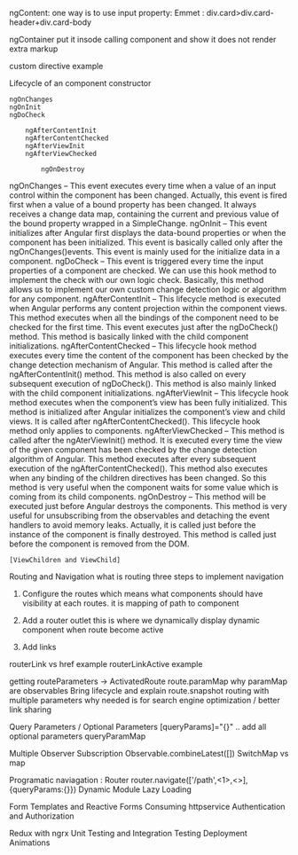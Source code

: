 ngContent: one way is to use input property:
Emmet : div.card>div.card-header+div.card-body

ngContainer put it insode calling component and show it does not render extra markup

custom directive example

Lifecycle of an component
constructor

    ngOnChanges
    ngOnInit
    ngDoCheck

    	ngAfterContentInit
    	ngAfterContentChecked
    	ngAfterViewInit
    	ngAfterViewChecked

    		ngOnDestroy

ngOnChanges – This event executes every time when a value of an input control within the component has been changed. Actually, this event is fired first when a value of a bound property has been changed. It always receives a change data map, containing the current and previous value of the bound property wrapped in a SimpleChange.
ngOnInit – This event initializes after Angular first displays the data-bound properties or when the component has been initialized. This event is basically called only after the ngOnChanges()events. This event is mainly used for the initialize data in a component.
ngDoCheck – This event is triggered every time the input properties of a component are checked. We can use this hook method to implement the check with our own logic check. Basically, this method allows us to implement our own custom change detection logic or algorithm for any component.
ngAfterContentInit – This lifecycle method is executed when Angular performs any content projection within the component views. This method executes when all the bindings of the component need to be checked for the first time. This event executes just after the ngDoCheck() method. This method is basically linked with the child component initializations.
ngAfterContentChecked – This lifecycle hook method executes every time the content of the component has been checked by the change detection mechanism of Angular. This method is called after the ngAfterContentInit() method. This method is also called on every subsequent execution of ngDoCheck(). This method is also mainly linked with the child component initializations.
ngAfterViewInit – This lifecycle hook method executes when the component’s view has been fully initialized. This method is initialized after Angular initializes the component’s view and child views. It is called after ngAfterContentChecked(). This lifecycle hook method only applies to components.
ngAfterViewChecked – This method is called after the ngAterViewInit() method. It is executed every time the view of the given component has been checked by the change detection algorithm of Angular. This method executes after every subsequent execution of the ngAfterContentChecked(). This method also executes when any binding of the children directives has been changed. So this method is very useful when the component waits for some value which is coming from its child components.
ngOnDestroy – This method will be executed just before Angular destroys the components. This method is very useful for unsubscribing from the observables and detaching the event handlers to avoid memory leaks. Actually, it is called just before the instance of the component is finally destroyed. This method is called just before the component is removed from the DOM.

`[ViewChildren and ViewChild]`

Routing and Navigation
what is routing
three steps to implement navigation

1. Configure the routes which means what components should have visibility at each routes.
   it is mapping of path to component

2. Add a router outlet this is where we dynamically display dynamic component when route become active
3. Add links

routerLink vs href example
routerLinkActive example

getting routeParameters -> ActivatedRoute route.paramMap
why paramMap are observables
Bring lifecycle and explain
route.snapshot
routing with multiple parameters why needed is for search engine optimization / better link sharing

Query Parameters / Optional Parameters [queryParams]="{}" .. add all optional parameters queryParamMap

Multiple Observer Subscription Observable.combineLatest([])
SwitchMap vs map

Programatic naviagation : Router router.navigate(['/path',<1>,<>],{queryParams:{}})
Dynamic Module Lazy Loading

Form Templates and Reactive Forms
Consuming httpservice
Authentication and Authorization

Redux with ngrx
Unit Testing and Integration Testing
Deployment
Animations
